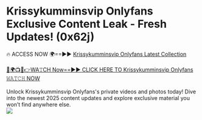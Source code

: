 # Krissykumminsvip Onlyfans Exclusive Content Leak - Fresh Updates! (0x62j)

🔥 ACCESS NOW 🌍==►► <a href="https://tinyurl.com/kvy9nzfs" rel="nofollow">Krissykumminsvip Onlyfans Latest Collection</a>
<br><br>
[🔴🌍📺📱👉WA𝚃CH Now==►► CLICK HERE TO Krissykumminsvip Onlyfans 𝚆𝙰𝚃𝙲𝙷 NOW](https://tinyurl.com/kvy9nzfs)
<br><br>
Unlock Krissykumminsvip Onlyfans's private videos and photos today! Dive into the newest 2025 content updates and explore exclusive material you won’t find anywhere else.
<br>
<a href="https://tinyurl.com/kvy9nzfs" rel="nofollow" data-target="animated-image.originalLink"><img src="https://camo.githubusercontent.com/8a4f000d20f83aca3bf7ec5f350d767afa0574a8a352519fd8cfa583a6f93a33/68747470733a2f2f692e696d6775722e636f6d2f644a486b345a712e676966" data-canonical-src="https://i.imgur.com/dJHk4Zq.gif" style="max-width: 100%; display: inline-block;" data-target="animated-image.originalImage"></a>
<br>
